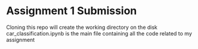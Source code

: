 # Assignment 1 Submission

Cloning this repo will create the working directory on the disk
car_classification.ipynb is the main file containing all the code related to my assignment
